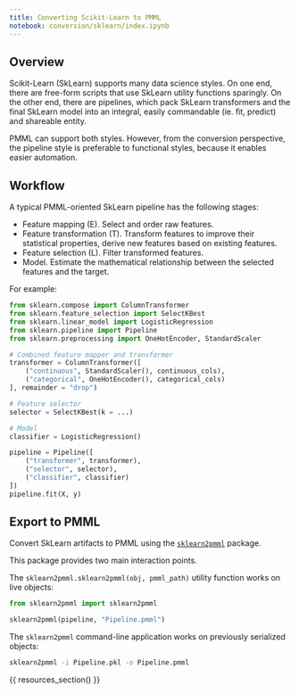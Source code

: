 ```yaml
---
title: Converting Scikit-Learn to PMML
notebook: conversion/sklearn/index.ipynb
---
```


## Overview

Scikit-Learn (SkLearn) supports many data science styles.
On one end, there are free-form scripts that use SkLearn utility functions sparingly.
On the other end, there are pipelines, which pack SkLearn transformers and the final SkLearn model into an integral, easily commandable (ie. fit, predict) and shareable entity.

PMML can support both styles.
However, from the conversion perspective, the pipeline style is preferable to functional styles, because it enables easier automation.

## Workflow

A typical PMML-oriented SkLearn pipeline has the following stages:

* Feature mapping (E). Select and order raw features.
* Feature transformation (T). Transform features to improve their statistical properties, derive new features based on existing features.
* Feature selection (L). Filter transformed features.
* Model. Estimate the mathematical relationship between the selected features and the target.

For example:

```python
from sklearn.compose import ColumnTransformer
from sklearn.feature_selection import SelectKBest
from sklearn.linear_model import LogisticRegression
from sklearn.pipeline import Pipeline
from sklearn.preprocessing import OneHotEncoder, StandardScaler

# Combined feature mapper and transformer
transformer = ColumnTransformer([
	("continuous", StandardScaler(), continuous_cols),
	("categorical", OneHotEncoder(), categorical_cols)
], remainder = "drop")

# Feature selector
selector = SelectKBest(k = ...)

# Model
classifier = LogisticRegression()

pipeline = Pipeline([
	("transformer", transformer),
	("selector", selector),
	("classifier", classifier)
])
pipeline.fit(X, y)
```

## Export to PMML

Convert SkLearn artifacts to PMML using the [`sklearn2pmml`](https://github.com/jpmml/sklearn2pmml) package.

This package provides two main interaction points.

The `sklearn2pmml.sklearn2pmml(obj, pmml_path)` utility function works on live objects:

```python
from sklearn2pmml import sklearn2pmml

sklearn2pmml(pipeline, "Pipeline.pmml")
```

The `sklearn2pmml` command-line application works on previously serialized objects:

```bash
sklearn2pmml -i Pipeline.pkl -o Pipeline.pmml
```

{{ resources_section() }}
